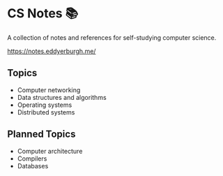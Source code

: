 # CS Notes 📚

A collection of notes and references for self-studying computer science.

https://notes.eddyerburgh.me/

## Topics

- Computer networking
- Data structures and algorithms
- Operating systems
- Distributed systems

## Planned Topics

- Computer architecture
- Compilers
- Databases
